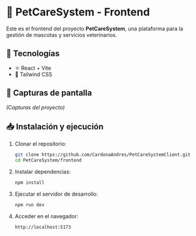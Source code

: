 # 🐶 PetCareSystem - Frontend  

Este es el frontend del proyecto **PetCareSystem**, una plataforma para la gestión de mascotas y servicios veterinarios.  

## 🚀 Tecnologías  
- ⚛️ React + Vite  
- 🎨 Tailwind CSS  

## 📸 Capturas de pantalla  
_(Capturas del proyecto)_  

## 📥 Instalación y ejecución  

1. Clonar el repositorio:  
   ```sh
   git clone https://github.com/CardonaAndres/PetCareSystemClient.git
   cd PetCareSystem/frontend
   ```

2. Instalar dependencias:  
   ```sh
   npm install
   ```

3. Ejecutar el servidor de desarrollo:  
   ```sh
   npm run dev
   ```

4. Acceder en el navegador:  
   ```
   http://localhost:5173
   ```

